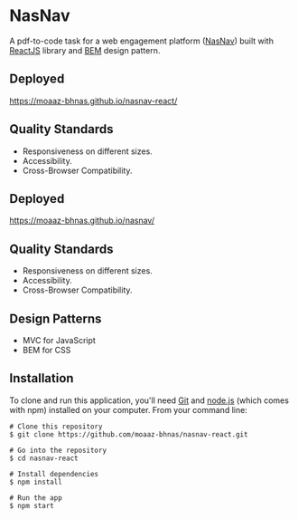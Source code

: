 # NasNav
A pdf-to-code task for a web engagement platform ([NasNav](http://www.nasorg.co/)) built with [ReactJS](https://reactjs.org/) library and [BEM](https://en.bem.info/methodology/quick-start/) design pattern.

## Deployed
https://moaaz-bhnas.github.io/nasnav-react/

## Quality Standards
- Responsiveness on different sizes.
- Accessibility.
- Cross-Browser Compatibility.

## Deployed
https://moaaz-bhnas.github.io/nasnav/

## Quality Standards
- Responsiveness on different sizes.
- Accessibility.
- Cross-Browser Compatibility.

## Design Patterns
- MVC for JavaScript
- BEM for CSS

## Installation
To clone and run this application, you'll need [Git](https://git-scm.com/) and [node.js](https://nodejs.org/en/) (which comes with npm) installed on your computer. From your command line: 
```
# Clone this repository
$ git clone https://github.com/moaaz-bhnas/nasnav-react.git

# Go into the repository
$ cd nasnav-react

# Install dependencies
$ npm install

# Run the app
$ npm start
```

